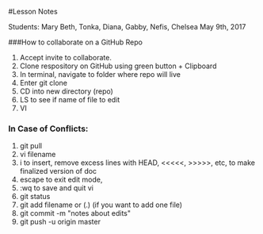 #Lesson Notes 

Students: Mary Beth, Tonka, Diana, Gabby, Nefis, Chelsea
May 9th, 2017

###How to collaborate on a GitHub Repo
1. Accept invite to collaborate.
1. Clone respository on GitHub using green button + Clipboard
1. In terminal, navigate to folder  where repo will live
1. Enter git clone <link from GitHub>
1. CD into new directory (repo)
1. LS to see if name of file to edit
1. VI <filename to edit>


### In Case of Conflicts:
1. git pull
1. vi filename
1. i  to insert, remove excess lines with HEAD, <<<<<, >>>>>, etc, to make finalized version of doc
1. escape to exit edit mode,
1. :wq  to save and quit vi
1. git status
1. git add filename  or  (.) (if you want to add one file)
1. git commit -m "notes about edits"
1. git push -u origin master
